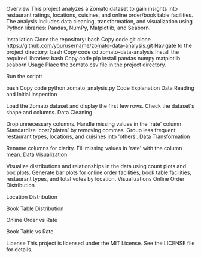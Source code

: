 Overview
This project analyzes a Zomato dataset to gain insights into restaurant ratings, locations, cuisines, and online order/book table facilities. The analysis includes data cleaning, transformation, and visualization using Python libraries: Pandas, NumPy, Matplotlib, and Seaborn.

Installation
Clone the repository:
bash
Copy code
git clone https://github.com/yourusername/zomato-data-analysis.git
Navigate to the project directory:
bash
Copy code
cd zomato-data-analysis
Install the required libraries:
bash
Copy code
pip install pandas numpy matplotlib seaborn
Usage
Place the zomato.csv file in the project directory.

Run the script:

bash
Copy code
python zomato_analysis.py
Code Explanation
Data Reading and Initial Inspection

Load the Zomato dataset and display the first few rows.
Check the dataset's shape and columns.
Data Cleaning

Drop unnecessary columns.
Handle missing values in the 'rate' column.
Standardize 'cost2plates' by removing commas.
Group less frequent restaurant types, locations, and cuisines into 'others'.
Data Transformation

Rename columns for clarity.
Fill missing values in 'rate' with the column mean.
Data Visualization

Visualize distributions and relationships in the data using count plots and box plots.
Generate bar plots for online order facilities, book table facilities, restaurant types, and total votes by location.
Visualizations
Online Order Distribution

Location Distribution

Book Table Distribution

Online Order vs Rate

Book Table vs Rate

License
This project is licensed under the MIT License. See the LICENSE file for details.


